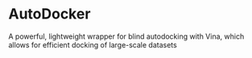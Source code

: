 # AutoDocker
A powerful, lightweight wrapper for blind autodocking with Vina, which allows for efficient docking of large-scale datasets 
